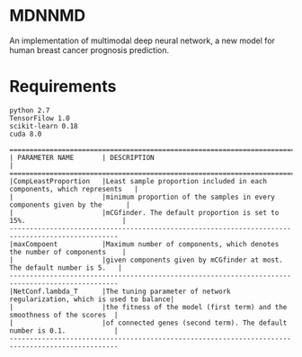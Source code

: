 MDNNMD
===============================
An implementation of multimodal deep neural network, a new model for human breast cancer prognosis prediction.

Requirements
========================
    python 2.7
    TensorFilow 1.0
    scikit-learn 0.18
    cuda 8.0

    =================================================================================================
    | PARAMETER NAME       | DESCRIPTION                                                            |
    =================================================================================================
    |CompLeastProportion   |Least sample proportion included in each components, which represents   |
    |                      |minimum proportion of the samples in every components given by the      |
    |                      |mCGfinder. The default proportion is set to 15%.                        |
    -------------------------------------------------------------------------------------------------
    |maxCompoent           |Maximum number of components, which denotes the number of components    |
    |                      |given components given by mCGfinder at most. The default number is 5.   |
    -------------------------------------------------------------------------------------------------
    |NetConf.lambda_T      |The tuning parameter of network regularization, which is used to balance|
    |                      |the fitness of the model (first term) and the smoothness of the scores  |
    |                      |of connected genes (second term). The default number is 0.1.            |
    -------------------------------------------------------------------------------------------------

